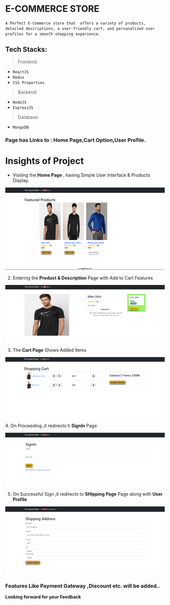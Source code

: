 # E-COMMERCE STORE
 `A Perfect E-Commerce store that  offers a variety of products, detailed descriptions, a user-friendly cart, and personalized user profiles for a smooth shopping experience.`

## Tech Stacks:
  >Frontend:
  * `ReactJS`
  * `Redux`
  * `CSS Properties`
>Backend:
 * `NodeJS`
 * `ExpressJS`
> Database:
 * `MongoDB`
  

### Page has Links to : Home Page,Cart Option,User Profile.

# **Insights of Project**

* Visiting the **Home Page**  , having Simple User Interface & Products Display.

![Home Page](Screenshots/E-Com-Home.PNG)

2. Entering the  **Product & Description** Page with Add to Cart Features

![Product Details ](Screenshots/E-Com-Product.PNG)

3. The **Cart Page** Shows Added Items 


![Cart Page](Screenshots/E-Com-Cart.PNG)
 4. On Proceeding ,it redirects ti **SignIn** Page

![Sign In](Screenshots/E-Com-SignIn.PNG)

5. On Successful Sign ,it redirects to  **SHipping Page** Page along with **User Profile**

![Shipping & User profile](<Screenshots/E-Comm-UserProfile& Shipping Address.PNG>)


### Features Like Payment Gateway ,Discount etc. will be added..


**Looking forward for your Feedback**